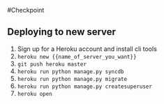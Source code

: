#Checkpoint


## Deploying to new server

1. Sign up for a Heroku account and install cli tools
2. `heroku new {{name_of_server_you_want}}`
3. `git push heroku master`
4. `heroku run python manage.py syncdb`
5. `heroku run python manage.py migrate`
6. `heroku run python manage.py createsuperuser`
7. `heroku open`